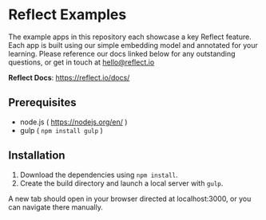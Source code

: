 # Reflect Examples

The example apps in this repository each showcase a key Reflect feature. Each app is built using our simple embedding model and annotated for your learning. Please reference our docs linked below for any outstanding questions, or get in touch at hello@reflect.io    

**Reflect Docs**: https://reflect.io/docs/

## Prerequisites

- node.js ( https://nodejs.org/en/ )
- gulp ( `npm install gulp` )

## Installation

1. Download the dependencies using `npm install`.
2. Create the build directory and launch a local server with `gulp`.

  A new tab should open in your browser directed at localhost:3000, or you can navigate there manually.
